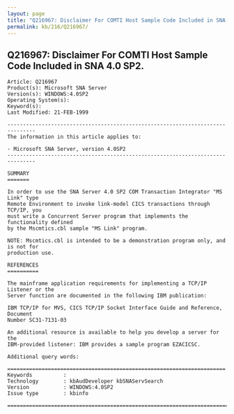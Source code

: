 ```yaml
---
layout: page
title: "Q216967: Disclaimer For COMTI Host Sample Code Included in SNA 4.0 SP2."
permalink: kb/216/Q216967/
---
```


## Q216967: Disclaimer For COMTI Host Sample Code Included in SNA 4.0 SP2.

	Article: Q216967
	Product(s): Microsoft SNA Server
	Version(s): WINDOWS:4.0SP2
	Operating System(s): 
	Keyword(s): 
	Last Modified: 21-FEB-1999
	
	-------------------------------------------------------------------------------
	The information in this article applies to:
	
	- Microsoft SNA Server, version 4.0SP2 
	-------------------------------------------------------------------------------
	
	SUMMARY
	=======
	
	In order to use the SNA Server 4.0 SP2 COM Transaction Integrator "MS Link" type
	Remote Environment to invoke link-model CICS transactions through TCP/IP, you
	must write a Concurrent Server program that implements the functionality defined
	by the Mscmtics.cbl sample "MS Link" program.
	
	NOTE: Mscmtics.cbl is intended to be a demonstration program only, and is not for
	production use.
	
	REFERENCES
	==========
	
	The mainframe application requirements for implementing a TCP/IP Listener or the
	Server function are documented in the following IBM publication:
	
	IBM TCP/IP for MVS, CICS TCP/IP Socket Interface Guide and Reference, Document
	Number SC31-7131-03
	
	An additional resource is available to help you develop a server for the
	IBM-provided listener: IBM provides a sample program EZACICSC.
	
	Additional query words:
	
	======================================================================
	Keywords          :  
	Technology        : kbAudDeveloper kbSNAServSearch
	Version           : WINDOWS:4.0SP2
	Issue type        : kbinfo
	
	=============================================================================
	
